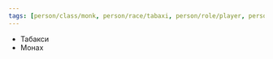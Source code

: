 ```yaml
---
tags: [person/class/monk, person/race/tabaxi, person/role/player, person/status/alive]
---
```


- Табакси
- Монах
